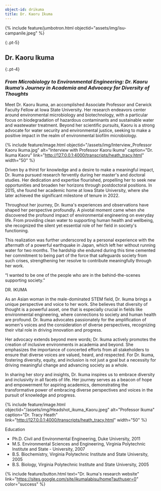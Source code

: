 ```yaml
---
object-id: drikuma
title: Dr. Kaoru Ikuma
---
```


{% include feature/jumbotron.html objectid="assets/img/isu-campanile.jpeg" %}

{:.pt-5}
## Dr. Kaoru Ikuma

{:.pt-4}
### ***From Microbiology to Environmental Engineering: Dr. Kaoru Ikuma’s Journey in Academia and Advocacy for Diversity of Thoughts***

Meet Dr. Kaoru Ikuma, an accomplished Associate Professor and Cerwick Faculty Fellow at Iowa State University. Her research endeavors center around environmental microbiology and biotechnology, with a particular focus on biodegradation of hazardous contaminants and sustainable water and wastewater treatment. Beyond her scientific pursuits, Kaoru is a strong advocate for water security and environmental justice, seeking to make a positive impact in the realm of environmental biofilm microbiology. 

{% include feature/image.html objectid="/assets/img/Interview_Professor Kaoru Ikuma.jpg" alt="Interview with Professor Kaoru Ikuma" caption="Dr. Ikuma Kaoru" link="http://127.0.0.1:4000/transcripts/heath_tracy.html" width="50" %}

Driven by a thirst for knowledge and a desire to make a meaningful impact, Dr. Ikuma pursued research fervently during her master's and doctoral studies. Her dedication and expertise flourished, propelling her to seek new opportunities and broaden her horizons through postdoctoral positions. In 2015, she found her academic home at Iowa State University, where she later achieved the significant milestone of tenure in 2022.

Throughout her journey, Dr. Ikuma's experiences and observations have shaped her perspective profoundly. A pivotal moment came when she discovered the profound impact of environmental engineering on everyday life. From providing clean water to supporting human health and wellbeing, she recognized the silent yet essential role of her field in society's functioning.

This realization was further underscored by a personal experience with the aftermath of a powerful earthquake in Japan, which left her without running water for two months. The hardship she endured during this time cemented her commitment to being part of the force that safeguards society from such crises, strengthening her resolve to contribute meaningfully through her work.

“I wanted to be one of the people who are in the behind-the-scenes supporting society.”

DR. IKUMA

As an Asian woman in the male-dominated STEM field, Dr. Ikuma brings a unique perspective and voice to her work. She believes that diversity of thought is a powerful asset, one that is especially crucial in fields like environmental engineering, where connections to society and human health are profound. Dr. Ikuma advocates passionately for the amplification of women's voices and the consideration of diverse perspectives, recognizing their vital role in driving innovation and progress.

Her advocacy extends beyond mere words; Dr. Ikuma actively promotes the creation of inclusive environments in academia and beyond. She emphasizes the importance of concerted efforts from all stakeholders to ensure that diverse voices are valued, heard, and respected. For Dr. Ikuma, fostering diversity, equity, and inclusion is not just a goal but a necessity for driving meaningful change and advancing society as a whole.

In sharing her story and insights, Dr. Ikuma inspires us to embrace diversity and inclusivity in all facets of life. Her journey serves as a beacon of hope and empowerment for aspiring academics, demonstrating the transformative power of embracing diverse perspectives and voices in the pursuit of knowledge and progress.

{% include feature/image.html objectid="/assets/img/Headshot_ikuma_Kaoru.jpeg" alt="Professor Ikuma" caption="Dr. Tracy Heath" link="http://127.0.0.1:4000/transcripts/heath_tracy.html" width="50" %}

Education

- Ph.D. Civil and Environmental Engineering, Duke University, 2011 
- M.S. Environmental Sciences and Engineering, Virginia Polytechnic Institute and State - University, 2007 
- B.S. Biochemistry, Virginia Polytechnic Institute and State University, 2005 
- B.S. Biology, Virginia Polytechnic Institute and State University, 2005

{% include feature/button.html text="Dr. Ikuma's research website" link="https://sites.google.com/site/ikumalabisu/home?authuser=0" color="success" %}


